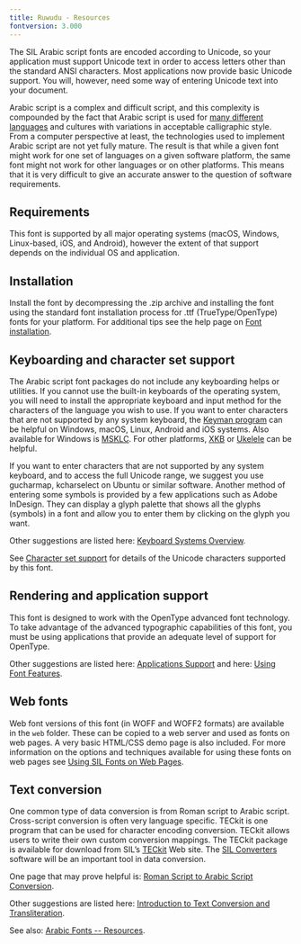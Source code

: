 ```yaml
---
title: Ruwudu - Resources
fontversion: 3.000
---
```


The SIL Arabic script fonts are encoded according to Unicode, so your application must support Unicode text in order to access letters other than the standard ANSI characters. Most applications now provide basic Unicode support. You will, however, need some way of entering Unicode text into your document.

Arabic script is a complex and difficult script, and this complexity is compounded by the fact that Arabic script is used for [many different languages](http://scriptsource.org/scr/Arab) and cultures with variations in acceptable calligraphic style. From a computer perspective at least, the technologies used to implement Arabic script are not yet fully mature. The result is that while a given font might work for one set of languages on a given software platform, the same font might not work for other languages or on other platforms. This means that it is very difficult to give an accurate answer to the question of software requirements. 

## Requirements

This font is supported by all major operating systems (macOS, Windows, Linux-based, iOS, and Android), however the extent of that support depends on the individual OS and application.

## Installation

Install the font by decompressing the .zip archive and installing the font using the standard font installation process for .ttf (TrueType/OpenType) fonts for your platform. For additional tips see the help page on [Font installation](https://software.sil.org/fonts/installation).

## Keyboarding and character set support

The Arabic script font packages do not include any keyboarding helps or utilities. If you cannot use the built-in keyboards of the operating system, you will need to install the appropriate keyboard and input method for the characters of the language you wish to use. If you want to enter characters that are not supported by any system keyboard, the [Keyman program](http://keyman.com/) can be helpful on Windows, macOS, Linux, Android and iOS systems. Also available for Windows is [MSKLC](https://www.microsoft.com/en-us/download/details.aspx?id=102134). For other platforms, [XKB](http://www.x.org/wiki/XKB/) or [Ukelele](https://software.sil.org/ukelele/) can be helpful.

If you want to enter characters that are not supported by any system keyboard, and to access the full Unicode range, we suggest you use gucharmap, kcharselect on Ubuntu or similar software. Another method of entering some symbols is provided by a few applications such as Adobe InDesign. They can display a glyph palette that shows all the glyphs (symbols) in a font and allow you to enter them by clicking on the glyph you want.

Other suggestions are listed here: [Keyboard Systems Overview](http://scriptsource.org/entry/ytr8g8n6sw).

See [Character set support](charset.md) for details of the Unicode characters supported by this font.

## Rendering and application support

This font is designed to work with the OpenType advanced font technology. To take advantage of the advanced typographic capabilities of this font, you must be using applications that provide an adequate level of support for OpenType.

Other suggestions are listed here: [Applications Support](http://software.sil.org/arabicfonts/support/application-support/) and here: [Using Font Features](https://software.sil.org/fonts/features/). 

## Web fonts

Web font versions of this font (in WOFF and WOFF2 formats) are available in the `web` folder. These can be copied to a web server and used as fonts on web pages. A very basic HTML/CSS demo page is also included. For more information on the options and techniques available for using these fonts on web pages see [Using SIL Fonts on Web Pages](http://software.sil.org/fonts/webfonts).

## Text conversion

One common type of data conversion is from Roman script to Arabic script. Cross-script conversion is often very language specific. TECkit is one program that can be used for character encoding conversion. TECkit allows users to write their own custom conversion mappings. The TECkit package is available for download from SIL’s [TECkit](https://software.sil.org/teckit/) Web site. The [SIL Converters](https://software.sil.org/silconverters/) software will be an important tool in data conversion.

One page that may prove helpful is: [Roman Script to Arabic Script Conversion](https://software.sil.org/arabicfonts/rs-to-as-conversion/).

Other suggestions are listed here: [Introduction to Text Conversion and Transliteration](http://scriptsource.org/entry/xlzd6n5aqt).

See also: [Arabic Fonts -- Resources](http://software.sil.org/arabicfonts/resources/).